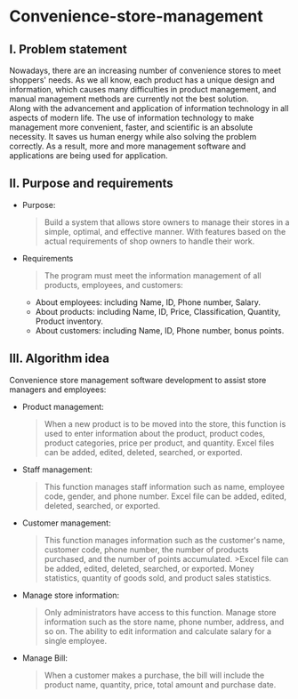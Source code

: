 # Convenience-store-management
## I. Problem statement
  Nowadays, there are an increasing number of convenience stores to meet shoppers' needs. As we all know, each product has a unique design and information, which causes many difficulties in product management, and manual management methods are currently not the best solution.  
  Along with the advancement and application of information technology in all aspects of modern life. The use of information technology to make management more convenient, faster, and scientific is an absolute necessity. It saves us human energy while also solving the problem correctly. As a result, more and more management software and applications are being used for application. 

## II. Purpose and requirements
* Purpose:
  >Build a system that allows store owners to manage their stores in a simple, optimal, and effective manner. With features based on the actual requirements of shop owners to handle their work.
* Requirements
  >The program must meet the information management of all products, employees, and customers:
  * About employees: including Name, ID, Phone number, Salary.
  * About products: including Name, ID, Price, Classification, Quantity, Product inventory.
  * About customers: including Name, ID, Phone number, bonus points.
## III. Algorithm idea
Convenience store management software development to assist store managers and employees:
* Product management:
  >When a new product is to be moved into the store, this function is used to enter information about the product, product codes, product categories, price per product, and quantity. Excel files can be added, edited, deleted, searched, or exported.
* Staff management:
  >This function manages staff information such as name, employee code, gender, and phone number. Excel file can be added, edited, deleted, searched, or exported.
* Customer management:
  >This function manages information such as the customer's name, customer code, phone number, the number of products purchased, and the number of points accumulated.   >Excel file can be added, edited, deleted, searched, or exported.
  >Money statistics, quantity of goods sold, and product sales statistics.
* Manage store information: 
  >Only administrators have access to this function.
  >Manage store information such as the store name, phone number, address, and so on.
  >The ability to edit information and calculate salary for a single employee.
* Manage Bill:
  >When a customer makes a purchase, the bill will include the product name, quantity, price, total amount and purchase date.
